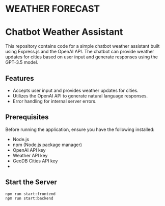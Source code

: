 # WEATHER FORECAST

# Chatbot Weather Assistant

This repository contains code for a simple chatbot weather assistant built using Express.js and the OpenAI API. The chatbot can provide weather updates for cities based on user input and generate responses using the GPT-3.5 model.

## Features

- Accepts user input and provides weather updates for cities.
- Utilizes the OpenAI API to generate natural language responses.
- Error handling for internal server errors.

## Prerequisites

Before running the application, ensure you have the following installed:

- Node.js 
- npm (Node.js package manager)
- OpenAI API key
- Weather API key
- GeoDB Cities API key
- 
## Start the Server

```bash
npm run start:frontend
npm run start:backend
```

